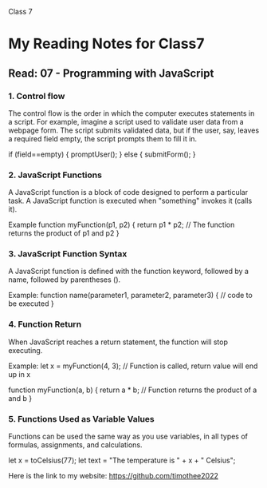 Class 7

# My Reading Notes for Class7

## Read: 07 - Programming with JavaScript

### 1. Control flow
The control flow is the order in which the computer executes statements in a script. For example, imagine a script used to validate user data from a webpage form. The script submits validated data, but if the user, say, leaves a required field empty, the script prompts them to fill it in.

if (field==empty) {
    promptUser();
} else {
    submitForm();
}

### 2. JavaScript Functions
A JavaScript function is a block of code designed to perform a particular task. A JavaScript function is executed when "something" invokes it (calls it).

Example
function myFunction(p1, p2) {
  return p1 * p2;   // The function returns the product of p1 and p2
}

### 3. JavaScript Function Syntax
A JavaScript function is defined with the function keyword, followed by a name, followed by parentheses ().

Example:
function name(parameter1, parameter2, parameter3) {
  // code to be executed
}

### 4. Function Return
When JavaScript reaches a return statement, the function will stop executing.

Example:
let x = myFunction(4, 3);   // Function is called, return value will end up in x

function myFunction(a, b) {
  return a * b;             // Function returns the product of a and b
}

### 5. Functions Used as Variable Values
Functions can be used the same way as you use variables, in all types of formulas, assignments, and calculations.

let x = toCelsius(77);
let text = "The temperature is " + x + " Celsius";

Here is the link to my website: https://github.com/timothee2022